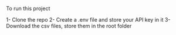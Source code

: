 To run this project

1- Clone the repo
2- Create a .env file and store your API key in it
3- Download the csv files, store them in the root folder
